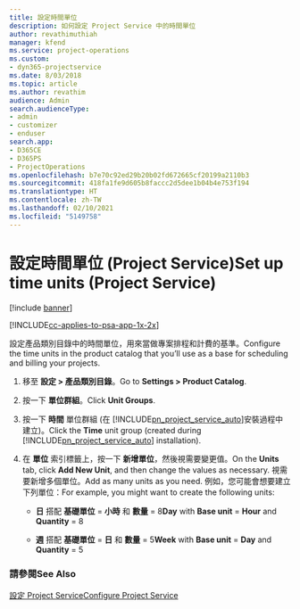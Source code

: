 ```yaml
---
title: 設定時間單位
description: 如何設定 Project Service 中的時間單位
author: revathimuthiah
manager: kfend
ms.service: project-operations
ms.custom:
- dyn365-projectservice
ms.date: 8/03/2018
ms.topic: article
ms.author: revathim
audience: Admin
search.audienceType:
- admin
- customizer
- enduser
search.app:
- D365CE
- D365PS
- ProjectOperations
ms.openlocfilehash: b7e70c92ed29b20b02fd672665cf20199a2110b3
ms.sourcegitcommit: 418fa1fe9d605b8faccc2d5dee1b04b4e753f194
ms.translationtype: HT
ms.contentlocale: zh-TW
ms.lasthandoff: 02/10/2021
ms.locfileid: "5149758"
---
```

# <a name="set-up-time-units-project-service"></a><span data-ttu-id="3c550-103">設定時間單位 (Project Service)</span><span class="sxs-lookup"><span data-stu-id="3c550-103">Set up time units (Project Service)</span></span>

[!include [banner](../includes/psa-now-project-operations.md)]

[!INCLUDE[cc-applies-to-psa-app-1x-2x](../includes/cc-applies-to-psa-app-1x-2x.md)]

<span data-ttu-id="3c550-104">設定產品類別目錄中的時間單位，用來當做專案排程和計費的基準。</span><span class="sxs-lookup"><span data-stu-id="3c550-104">Configure the time units in the product catalog that you’ll use as a base for scheduling and billing your projects.</span></span>  
  
1. <span data-ttu-id="3c550-105">移至 **設定 > 產品類別目錄**。</span><span class="sxs-lookup"><span data-stu-id="3c550-105">Go to **Settings > Product Catalog**.</span></span>  
  
2. <span data-ttu-id="3c550-106">按一下 **單位群組**。</span><span class="sxs-lookup"><span data-stu-id="3c550-106">Click **Unit Groups**.</span></span>  
  
3. <span data-ttu-id="3c550-107">按一下 **時間** 單位群組 (在 [!INCLUDE[pn_project_service_auto](../includes/pn-project-service-auto.md)]安裝過程中建立)。</span><span class="sxs-lookup"><span data-stu-id="3c550-107">Click the **Time** unit group (created during [!INCLUDE[pn_project_service_auto](../includes/pn-project-service-auto.md)] installation).</span></span>  
  
4. <span data-ttu-id="3c550-108">在 **單位** 索引標籤上，按一下 **新增單位**，然後視需要變更值。</span><span class="sxs-lookup"><span data-stu-id="3c550-108">On the **Units** tab, click **Add New Unit**, and then change the values as necessary.</span></span> <span data-ttu-id="3c550-109">視需要新增多個單位。</span><span class="sxs-lookup"><span data-stu-id="3c550-109">Add as many units as you need.</span></span> <span data-ttu-id="3c550-110">例如，您可能會想要建立下列單位：</span><span class="sxs-lookup"><span data-stu-id="3c550-110">For example, you might want to create the following units:</span></span>  
  
   - <span data-ttu-id="3c550-111">**日** 搭配 **基礎單位** = **小時** 和 **數量** = 8</span><span class="sxs-lookup"><span data-stu-id="3c550-111">**Day** with **Base unit** = **Hour** and **Quantity** = 8</span></span>  
  
   - <span data-ttu-id="3c550-112">**週** 搭配 **基礎單位** = **日** 和 **數量** = 5</span><span class="sxs-lookup"><span data-stu-id="3c550-112">**Week** with **Base unit** = **Day** and **Quantity** = 5</span></span>  
  
### <a name="see-also"></a><span data-ttu-id="3c550-113">請參閱</span><span class="sxs-lookup"><span data-stu-id="3c550-113">See Also</span></span>  
 [<span data-ttu-id="3c550-114">設定 Project Service</span><span class="sxs-lookup"><span data-stu-id="3c550-114">Configure Project Service</span></span>](../psa/configure.md)
